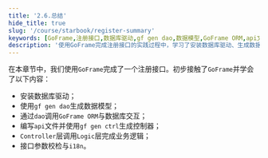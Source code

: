 ```yaml
---
title: '2.6.总结'
hide_title: true
slug: '/course/starbook/register-summary'
keywords: [GoFrame,注册接口,数据库驱动,gf gen dao,数据模型,GoFrame ORM,api文件,gf gen ctrl,控制器,接口参数校检]
description: '使用GoFrame完成注册接口的实践过程中，学习了安装数据库驱动、生成数据模型、通过DAO与数据库交互、编写API文件、使用gf gen ctrl生成控制器、以及接口参数校检和国际化处理方法，掌握了Controller层与Logic层的业务逻辑对接。'
---
```

在本章节中，我们使用`GoFrame`完成了一个注册接口。初步接触了`GoFrame`并学会了以下内容：
- 安装数据库驱动；
- 使用`gf gen dao`生成数据模型；
- 通过`dao`调用`GoFrame ORM`与数据库交互；
- 编写`api`文件并使用`gf gen ctrl`生成控制器；
- `Controller`层调用`Logic`层完成业务逻辑；
- 接口参数校检与`i18n`。
